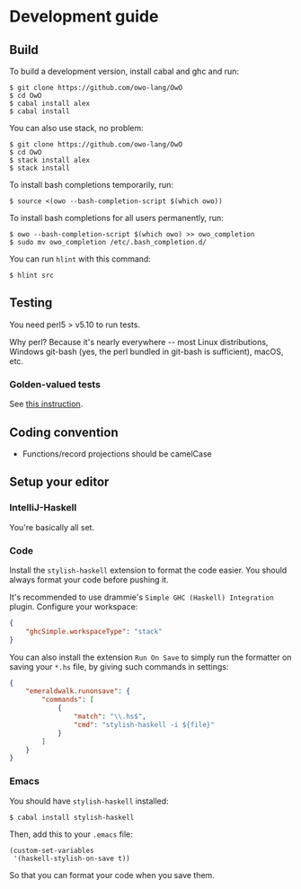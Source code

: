 # Development guide

## Build

To build a development version, install cabal and ghc and run:

```shell
$ git clone https://github.com/owo-lang/OwO
$ cd OwO
$ cabal install alex
$ cabal install
```

You can also use stack, no problem:

```shell
$ git clone https://github.com/owo-lang/OwO
$ cd OwO
$ stack install alex
$ stack install
```

To install bash completions temporarily, run:

```shell
$ source <(owo --bash-completion-script $(which owo))
```

To install bash completions for all users permanently, run:

```shell
$ owo --bash-completion-script $(which owo) >> owo_completion
$ sudo mv owo_completion /etc/.bash_completion.d/
```

You can run `hlint` with this command:

```shell
$ hlint src
```

## Testing

You need perl5 \> v5.10 to run tests.

Why perl? Because it's nearly everywhere -- most Linux distributions,
Windows git-bash (yes, the perl bundled in git-bash is sufficient), macOS, etc.

### Golden-valued tests

See [this instruction](../src/test/testData/README.md).

## Coding convention

* Functions/record projections should be camelCase

## Setup your editor

### IntelliJ-Haskell

You're basically all set.

### Code

Install the `stylish-haskell` extension to format the code easier.
You should always format your code before pushing it.

It's recommended to use drammie's `Simple GHC (Haskell) Integration` plugin.
Configure your workspace:

```json
{
    "ghcSimple.workspaceType": "stack"
}
```

You can also install the extension `Run On Save` to simply run the formatter on
saving your `*.hs` file, by giving such commands in settings:

```json
{
    "emeraldwalk.runonsave": {
        "commands": [
            {
                "match": "\\.hs$",
                "cmd": "stylish-haskell -i ${file}"
            }
        ]
    }
}
```

### Emacs

You should have `stylish-haskell` installed:

```shell
$ cabal install stylish-haskell
```

Then, add this to your `.emacs` file:

```elisp
(custom-set-variables
 '(haskell-stylish-on-save t))
```

So that you can format your code when you save them.
